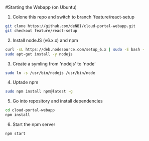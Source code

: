 #Starting the Webapp (on Ubuntu)

1. Colone this repo and switch to branch 'feature/react-setup
~~~BASH
git clone https://github.com/deNBI/cloud-portal-webapp.git
git checkout feature/react-setup
~~~

2. Install nodeJS (v6.x.x) and npm 
~~~BASH
curl -sL https://deb.nodesource.com/setup_6.x | sudo -E bash -
sudo apt-get install -y nodejs
~~~

3. Create a symling from 'nodejs' to 'node'
~~~BASH
sudo ln -s /usr/bin/nodejs /usr/bin/node
~~~

4. Uptade npm
~~~BASH
sudo npm install npm@latest -g
~~~

5. Go into repository and install dependencies
~~~BASH
cd cloud-portal-webapp
npm install
~~~

6. Start the npm server
~~~BASH
npm start
~~~
